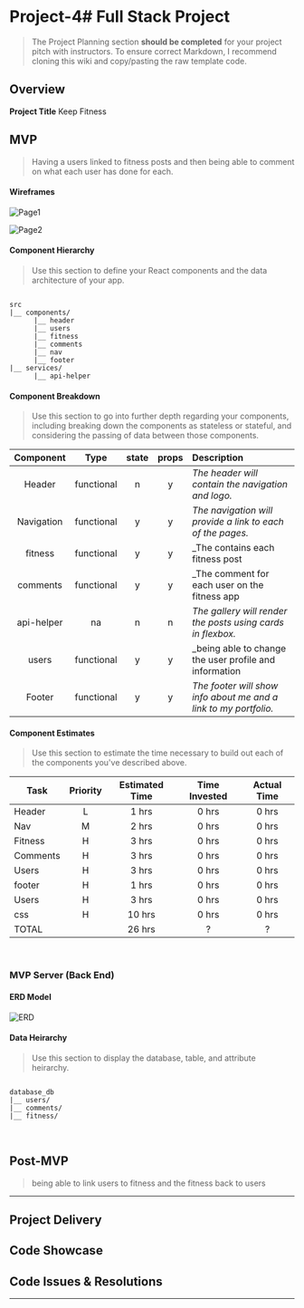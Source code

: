 # Project-4# Full Stack Project

> The Project Planning section **should be completed** for your project pitch with instructors.
> To ensure correct Markdown, I recommend cloning this wiki and copy/pasting the raw template code.

## Overview

**Project Title** Keep Fitness


## MVP

> Having a users linked to fitness posts and then being able to comment on what each user has done for each.


#### Wireframes



![Page1](https://i.imgur.com/MhJyKg8.png)

![Page2](https://i.imgur.com/jiGV17x.png)


#### Component Hierarchy

> Use this section to define your React components and the data architecture of your app.

``` structure

src
|__ components/
      |__ header
      |__ users
      |__ fitness
      |__ comments
      |__ nav
      |__ footer
|__ services/
      |__ api-helper

```

#### Component Breakdown

> Use this section to go into further depth regarding your components, including breaking down the components as stateless or stateful, and considering the passing of data between those components.

|  Component   |    Type    | state | props | Description                                                      |
| :----------: | :--------: | :---: | :---: | :--------------------------------------------------------------- |
|    Header    | functional |   n   |   y   | _The header will contain the navigation and logo._               |
|  Navigation  | functional |   y   |   y   | _The navigation will provide a link to each of the pages._       |
|   fitness    | functional |   y   |   y   | _The contains each fitness post                                  |
|  comments    | functional |   y   |   y   | _The comment for each user on the fitness app                    |
|  api-helper  | na         |   n   |   n   | _The gallery will render the posts using cards in flexbox._      |
|  users       | functional |   y   |   y   | _being able to change the user profile and information           |
|    Footer    | functional |   y   |   y   | _The footer will show info about me and a link to my portfolio._ |

#### Component Estimates

> Use this section to estimate the time necessary to build out each of the components you've described above.

| Task                | Priority | Estimated Time | Time Invested | Actual Time |
| ------------------- | :------: | :------------: | :-----------: | :---------: |
| Header              |    L     |     1 hrs      |     0 hrs     |    0 hrs    |
| Nav                 |    M     |     2 hrs      |     0 hrs     |    0 hrs    |
| Fitness             |    H     |     3 hrs      |     0 hrs     |    0 hrs    |
| Comments            |    H     |     3 hrs      |     0 hrs     |    0 hrs    |
| Users               |    H     |     3 hrs      |     0 hrs     |    0 hrs    |
| footer              |    H     |     1 hrs      |     0 hrs     |    0 hrs    |
| Users               |    H     |     3 hrs      |     0 hrs     |    0 hrs    |
| css                 |    H     |    10 hrs      |     0 hrs     |    0 hrs    |
| TOTAL               |          |    26 hrs      |     ?         |     ?       |


<br>

### MVP Server (Back End)

#### ERD Model

![ERD](https://i.imgur.com/ajR3N0C.png)

#### Data Heirarchy

> Use this section to display the database, table, and attribute heirarchy.

``` structure

database_db
|__ users/
|__ comments/
|__ fitness/

```

<br>


## Post-MVP
> being able to link users to fitness and the fitness back to users

***

## Project Delivery



## Code Showcase


## Code Issues & Resolutions


***

